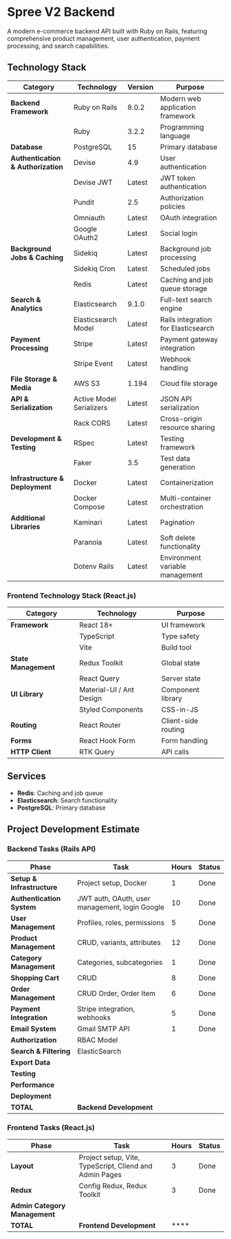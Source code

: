 # Spree V2 Backend

A modern e-commerce backend API built with Ruby on Rails, featuring comprehensive product management, user
authentication, payment processing, and search capabilities.

## Technology Stack

| Category                           | Technology               | Version | Purpose                             |
|------------------------------------|--------------------------|---------|-------------------------------------|
| **Backend Framework**              | Ruby on Rails            | 8.0.2   | Modern web application framework    |
|                                    | Ruby                     | 3.2.2   | Programming language                |
| **Database**                       | PostgreSQL               | 15      | Primary database                    |
| **Authentication & Authorization** | Devise                   | 4.9     | User authentication                 |
|                                    | Devise JWT               | Latest  | JWT token authentication            |
|                                    | Pundit                   | 2.5     | Authorization policies              |
|                                    | Omniauth                 | Latest  | OAuth integration                   |
|                                    | Google OAuth2            | Latest  | Social login                        |
| **Background Jobs & Caching**      | Sidekiq                  | Latest  | Background job processing           |
|                                    | Sidekiq Cron             | Latest  | Scheduled jobs                      |
|                                    | Redis                    | Latest  | Caching and job queue storage       |
| **Search & Analytics**             | Elasticsearch            | 9.1.0   | Full-text search engine             |
|                                    | Elasticsearch Model      | Latest  | Rails integration for Elasticsearch |
| **Payment Processing**             | Stripe                   | Latest  | Payment gateway integration         |
|                                    | Stripe Event             | Latest  | Webhook handling                    |
| **File Storage & Media**           | AWS S3                   | 1.194   | Cloud file storage                  |
| **API & Serialization**            | Active Model Serializers | Latest  | JSON API serialization              |
|                                    | Rack CORS                | Latest  | Cross-origin resource sharing       | 
| **Development & Testing**          | RSpec                    | Latest  | Testing framework                   |
|                                    | Faker                    | 3.5     | Test data generation                |
| **Infrastructure & Deployment**    | Docker                   | Latest  | Containerization                    |
|                                    | Docker Compose           | Latest  | Multi-container orchestration       | 
| **Additional Libraries**           | Kaminari                 | Latest  | Pagination                          |
|                                    | Paranoia                 | Latest  | Soft delete functionality           |
|                                    | Dotenv Rails             | Latest  | Environment variable management     |

### Frontend Technology Stack (React.js)

| Category             | Technology               | Purpose             |
|----------------------|--------------------------|---------------------|
| **Framework**        | React 18+                | UI framework        |
|                      | TypeScript               | Type safety         |
|                      | Vite                     | Build tool          |
| **State Management** | Redux Toolkit            | Global state        |
|                      | React Query              | Server state        |
| **UI Library**       | Material-UI / Ant Design | Component library   |
|                      | Styled Components        | CSS-in-JS           |
| **Routing**          | React Router             | Client-side routing |
| **Forms**            | React Hook Form          | Form handling       |
| **HTTP Client**      | RTK Query                | API calls           |

## Services

- **Redis**: Caching and job queue
- **Elasticsearch**: Search functionality
- **PostgreSQL**: Primary database

## Project Development Estimate

### Backend Tasks (Rails API)

| Phase                      | Task                                           | Hours | Status |
|----------------------------|------------------------------------------------|-------|--------|
| **Setup & Infrastructure** | Project setup, Docker                          | 1     | Done   |
| **Authentication System**  | JWT auth, OAuth, user management, login Google | 10    | Done   |
| **User Management**        | Profiles, roles, permissions                   | 5     | Done   |
| **Product Management**     | CRUD, variants, attributes                     | 12    | Done   |
| **Category Management**    | Categories, subcategories                      | 1     | Done   |
| **Shopping Cart**          | CRUD                                           | 8     | Done   |
| **Order Management**       | CRUD Order, Order Item                         | 6     | Done   |
| **Payment Integration**    | Stripe integration, webhooks                   | 5     | Done   |
| **Email System**           | Gmail SMTP API                                 | 1     | Done   |
| **Authorization**          | RBAC Model                                     |       |        |
| **Search & Filtering**     | ElasticSearch                                  |       |        |
| **Export Data**            |                                                |       |        |
| **Testing**                |                                                |       |        |
| **Performance**            |                                                |       |        |
| **Deployment**             |                                                |       |        |
| **TOTAL**                  | **Backend Development**                        |       |        |

### Frontend Tasks (React.js)

| Phase                         | Task                                                    | Hours | Status |
|-------------------------------|---------------------------------------------------------|-------|--------|
| **Layout**                    | Project setup, Vite, TypeScript, Cliend and Admin Pages | 3     | Done   |
| **Redux**                     | Config Redux, Redux Toolkit                             | 3     | Done   |
| **Admin Category Management** |                                                         |       |        |
| **TOTAL**                     | **Frontend Development**                                | ****  |        |

